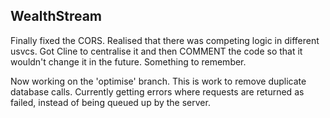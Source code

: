 ## WealthStream
Finally fixed the CORS. Realised that there was competing logic in different usvcs. Got Cline to centralise it and then COMMENT the code so that it wouldn't change it in the future. Something to remember. 

Now working on the 'optimise' branch. This is work to remove duplicate database calls. Currently getting errors where requests are returned as failed, instead of being queued up by the server. 